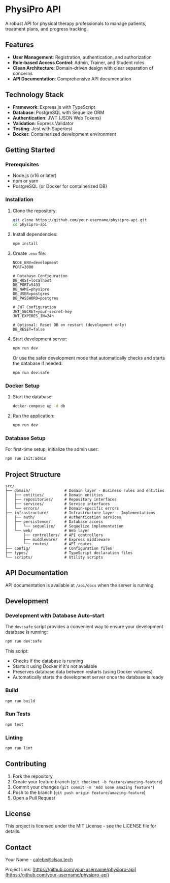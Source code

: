 # PhysiPro API

A robust API for physical therapy professionals to manage patients, treatment plans, and progress tracking.

## Features

- **User Management**: Registration, authentication, and authorization
- **Role-based Access Control**: Admin, Trainer, and Student roles
- **Clean Architecture**: Domain-driven design with clear separation of concerns
- **API Documentation**: Comprehensive API documentation

## Technology Stack

- **Framework**: Express.js with TypeScript
- **Database**: PostgreSQL with Sequelize ORM
- **Authentication**: JWT (JSON Web Tokens)
- **Validation**: Express Validator
- **Testing**: Jest with Supertest
- **Docker**: Containerized development environment

## Getting Started

### Prerequisites

- Node.js (v16 or later)
- npm or yarn
- PostgreSQL (or Docker for containerized DB)

### Installation

1. Clone the repository:
   ```bash
   git clone https://github.com/your-username/physipro-api.git
   cd physipro-api
   ```

2. Install dependencies:
   ```bash
   npm install
   ```

3. Create `.env` file:
   ```
   NODE_ENV=development
   PORT=3000
   
   # Database Configuration
   DB_HOST=localhost
   DB_PORT=5433
   DB_NAME=physipro
   DB_USER=postgres
   DB_PASSWORD=postgres
   
   # JWT Configuration
   JWT_SECRET=your-secret-key
   JWT_EXPIRES_IN=24h
   
   # Optional: Reset DB on restart (development only)
   DB_RESET=false
   ```

4. Start development server:
   ```bash
   npm run dev
   ```

   Or use the safer development mode that automatically checks and starts the database if needed:
   ```bash
   npm run dev:safe
   ```

### Docker Setup

1. Start the database:
   ```bash
   docker-compose up -d db
   ```

2. Run the application:
   ```bash
   npm run dev
   ```

### Database Setup

For first-time setup, initialize the admin user:
```bash
npm run init:admin
```

## Project Structure

```
src/
├── domain/               # Domain layer - Business rules and entities
│   ├── entities/         # Domain entities
│   ├── repositories/     # Repository interfaces
│   ├── services/         # Service interfaces
│   └── errors/           # Domain-specific errors
├── infrastructure/       # Infrastructure layer - Implementations
│   ├── auth/             # Authentication services
│   ├── persistence/      # Database access
│   │   └── sequelize/    # Sequelize implementation
│   └── web/              # Web layer
│       ├── controllers/  # API controllers
│       ├── middleware/   # Express middleware
│       └── routes/       # API routes
├── config/               # Configuration files
├── types/                # TypeScript declaration files
└── scripts/              # Utility scripts
```

## API Documentation

API documentation is available at `/api/docs` when the server is running.

## Development

### Development with Database Auto-start

The `dev:safe` script provides a convenient way to ensure your development database is running:

```bash
npm run dev:safe
```

This script:
- Checks if the database is running
- Starts it using Docker if it's not available
- Preserves database data between restarts (using Docker volumes)
- Automatically starts the development server once the database is ready

### Build

```bash
npm run build
```

### Run Tests

```bash
npm test
```

### Linting

```bash
npm run lint
```

## Contributing

1. Fork the repository
2. Create your feature branch (`git checkout -b feature/amazing-feature`)
3. Commit your changes (`git commit -m 'Add some amazing feature'`)
4. Push to the branch (`git push origin feature/amazing-feature`)
5. Open a Pull Request

## License

This project is licensed under the MIT License - see the LICENSE file for details.

## Contact

Your Name - calebe@clsax.tech

Project Link: [https://github.com/your-username/physipro-api](https://github.com/your-username/physipro-api)
